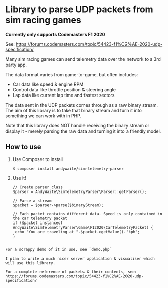 # Library to parse UDP packets from sim racing games

**Currently only supports Codemasters F1 2020**

See: https://forums.codemasters.com/topic/54423-f1%C2%AE-2020-udp-specification/

Many sim racing games can send telemetry data over the network to a 3rd party app.

The data format varies from game-to-game, but often includes:
  - Car data like speed & engine RPM
  - Control data like throttle position & steering angle
  - Lap data like current lap time and fastest sectors

The data sent in the UDP packets comes through as a raw binary stream. The aim of this
library is to take that binary stream and turn it into something we can work with in PHP.

Note that this library does NOT handle receiving the binary stream or display it - merely
parsing the raw data and turning it into a friendly model.

## How to use

1) Use Composer to install
   
   `$ composer install andywaite/sim-telemetry-parser`
   
2) Use it!
   
   ```                                                         
   // Create parser class
   $parser = AndyWaite\SimTelemetryParser\Parser::getParser();
   
   // Parse a stream
   $packet = $parser->parse($binaryStream);
                           
   // Each packet contains different data. Speed is only contained in the car telemetry packet
   if ($packet instanceof AndyWaite\SimTelemetryParser\Game\F12020\CarTelemetryPacket) {
    echo "You are traveling at ".$packet->getValue()."kph";
   }
```                     

For a scrappy demo of it in use, see `demo.php`

I plan to write a much nicer server application & visualiser which will use this library.

For a complete reference of packets & their contents, see: https://forums.codemasters.com/topic/54423-f1%C2%AE-2020-udp-specification/



